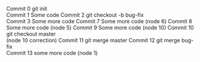 Commit 0 git init<br>
Commit 1 Some code
Commit 2 git checkout -b bug-fix<br>
Commit 3 Some more code
Commit 7 Some more code (node 6)
Commit 8 Some more code (node 5)
Commit 9 Some more code (node 10)
Commit 10 git checkout master<br> (node 10 correction)
Commit 11 git merge master
Commit 12 git merge bug-fix<br>
Commit 13 some more code (node 1)